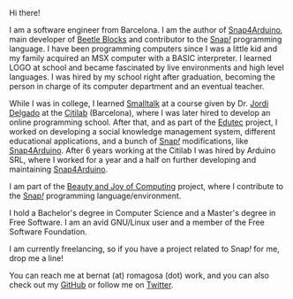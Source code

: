 Hi there!  

I am a software engineer from Barcelona. I am the author of [Snap4Arduino](http://snap4arduino.org), main developer of [Beetle Blocks](http://beetleblocks.com) and contributor to the [Snap<i>!</i>](http://snap.berkeley.edu) programming language. I have been programming computers since I was a little kid and my family acquired an MSX computer with a BASIC interpreter. I learned LOGO at school and became fascinated by live environments and high level languages. I was hired by my school right after graduation, becoming the person in charge of its computer department and an eventual teacher.  

While I was in college, I learned [Smalltalk](http://wiki.c2.com/?SmalltalkLanguage) at a course given by Dr. [Jordi Delgado](https://www.cs.upc.edu/~jdelgado/) at the [Citilab](http://citilab.eu) (Barcelona), where I was later hired to develop an online programming school. After that, and as part of the [Edutec](http://edutec.citilab.eu) project, I worked on developing a social knowledge management system, different educational applications, and a bunch of [Snap<i>!</i>](http://snap.berkeley.edu) modifications, like [Snap4Arduino](http://snap4arduino.rocks). After 6 years working at the Citilab I was hired by Arduino SRL, where I worked for a year and a half on further developing and maintaining [Snap4Arduino](http://snap4arduino.rocks).  

I am part of the [Beauty and Joy of Computing](http://bjc.berkeley.edu) project, where I contribute to the [Snap<i>!</i>](http://snap.berkeley.edu) programming language/environment.  

I hold a Bachelor's degree in Computer Science and a Master's degree in Free Software. I am an avid GNU/Linux user and a member of the Free Software Foundation.

I am currently freelancing, so if you have a project related to Snap<i>!</i> for me, drop me a line!

You can reach me at bernat (at) romagosa (dot) work, and you can also check out my [GitHub](https://github.com/bromagosa) or follow me on [Twitter](https://twitter.com/bromagosa). 
